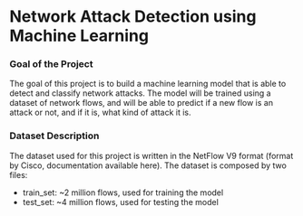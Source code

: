 # Network Attack Detection using Machine Learning

### Goal of the Project
The goal of this project is to build a machine learning model that is able to detect and classify network attacks. The model will be trained using a dataset of network flows, and will be able to predict if a new flow is an attack or not, and if it is, what kind of attack it is.

### Dataset Description

The dataset used for this project is written in the NetFlow V9 format (format by Cisco, documentation available here). The dataset is composed by two files:

<ul>
  <li>train_set: ~2 million flows, used for training the model</li>
  <li>test_set: ~4 million flows, used for testing the model</li>
</ul>

